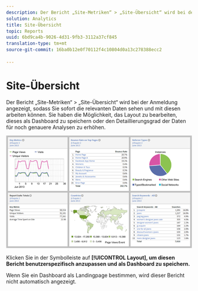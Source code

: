 ```yaml
---
description: Der Bericht „Site-Metriken“ > „Site-Übersicht“ wird bei der Anmeldung angezeigt, sodass Sie sofort die relevanten Daten sehen und mit diesen arbeiten können. Sie haben die Möglichkeit, das Layout zu bearbeiten, dieses als Dashboard zu speichern oder den Detaillierungsgrad der Daten für noch genauere Analysen zu erhöhen.
solution: Analytics
title: Site-Übersicht
topic: Reports
uuid: 6bd9ca4b-9026-4d31-9fb3-3112a37cf845
translation-type: tm+mt
source-git-commit: 16ba0b12e0f70112f4c10804d0a13c278388ecc2

---
```



# Site-Übersicht

Der Bericht „Site-Metriken“ &gt; „Site-Übersicht“ wird bei der Anmeldung angezeigt, sodass Sie sofort die relevanten Daten sehen und mit diesen arbeiten können. Sie haben die Möglichkeit, das Layout zu bearbeiten, dieses als Dashboard zu speichern oder den Detaillierungsgrad der Daten für noch genauere Analysen zu erhöhen.

![](assets/site_overview_report.png)

Klicken Sie in der Symbolleiste auf **[!UICONTROL Layout], um diesen Bericht benutzerspezifisch anzupassen und als Dashboard zu speichern.**

Wenn Sie ein Dashboard als Landingpage bestimmen, wird dieser Bericht nicht automatisch angezeigt.
